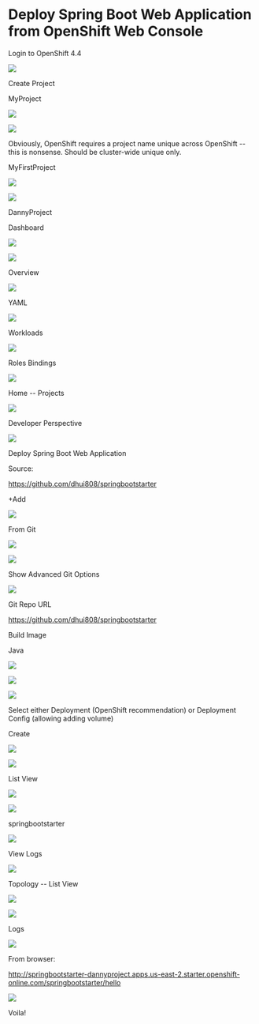 # Deploy Spring Boot Web Application from OpenShift Web Console

Login to OpenShift 4.4

![](media/image1.png)

Create Project

MyProject

![](media/image2.png)

![](media/image3.png)

Obviously, OpenShift requires a project name unique across OpenShift --
this is nonsense. Should be cluster-wide unique only.

MyFirstProject

![](media/image4.png)

![](media/image5.png)

DannyProject

Dashboard

![](media/image6.png)

![](media/image7.png)

Overview

![](media/image8.png)

YAML

![](media/image9.png)

Workloads

![](media/image10.png)

Roles Bindings

![](media/image11.png)

Home -- Projects

![](media/image12.png)

Developer Perspective

![](media/image13.png)

Deploy Spring Boot Web Application

Source:

<https://github.com/dhui808/springbootstarter>

+Add

![](media/image14.png)

From Git

![](media/image15.png)

![](media/image16.png)

Show Advanced Git Options

![](media/image17.png)

Git Repo URL

<https://github.com/dhui808/springbootstarter>

Build Image

Java

![](media/image18.png)

![](media/image19.png)

![](media/image20.png)

Select either Deployment (OpenShift recommendation) or Deployment Config
(allowing adding volume)

Create

![](media/image21.png)

![](media/image22.png)

List View

![](media/image22.png)

![](media/image23.png)

springbootstarter

![](media/image24.png)

View Logs

![](media/image25.png)

Topology -- List View

![](media/image26.png)

![](media/image27.png)

Logs

![](media/image28.png)

From browser:

<http://springbootstarter-dannyproject.apps.us-east-2.starter.openshift-online.com/springbootstarter/hello>

![](media/image29.png)

Voila!
